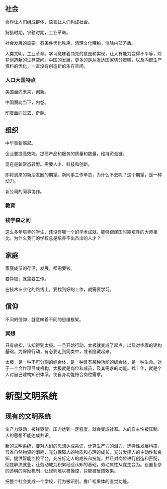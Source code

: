 ## 社会

协作让人们组成群体，语言让人们构成社会。

狩猎时期，农耕时期，工业革命。

社会发展的需要。有条件优化秩序，清理文化糟粕，消除内部矛盾。

人类文明，工业革命。学习意味着领先的意图和实现，让人有能力变得不平等，除非创造新的生存空间。中国的发展，更多的是从发达国家切分蛋糕，以及内部生产资料的优化，一直没有创造新的生存空间。

### 人口大国特点

美国面向未来，创新。

中国面向当下，内卷。

印度面向过去，奇葩。

## 组织

中华重新崛起。

企业要提高效能，提高产品和服务的质量和数量，维持资金链。

现在是新常态转型。需要人才、科技和创新。

即将到来的新朋友圈的期望。新同事工作辛苦，为什么不去呢？这个期望，是一种动力。

新公司的同事协作。

### 教育

### 钱学森之问

这么多年培养的学生，还没有哪一个的学术成就，能够跟民国时期培养的大师相比。为什么我们的学校总是培养不出杰出的人才？

## 家庭

家庭成员的存活，发展，都需要钱。

要挣钱，就需要工作。

在技术专业化的路线上，要找到好的工作，就需要学习。

## 信仰

不同的信仰，就意味着不同的思维框架。

### 冥想

只有放松，认知得到太极。一旦开始行动，太极就变成了起点，以及对步骤的建构基础。为保障行动，有必要走到同类中，或者隐藏起来。

太极，是一种不可分割的综合体，是一种具有某种功能的综合体，是一种生命。对于一个合作项目或机构，太极就是岗位和成员，及其需求的功能。找工作，就是个人对自己建构知识体系，使自身功能符合岗位需求。

# 新型文明系统

## 现有的文明系统

生产力驱动，被钱驱使。压力达到一定程度，就会变成社畜。人的自主性被压制。人的思想不能达成共识。

新的文明系统，要对人们的思想达成共识，计算生产力的潜力，选择性发展科技，节省自然物资的消耗，充分保障人的物质和心理的成长，充分发挥人的主动性和良知。提供智能监控平台，充分标定人的成长和技能，并且对岗位进行创造和匹配，彻底解决就业，让劳动成为积累经验认知的基础，劳动属性从谋生变为。设置复杂的透明的奖励机制，让规则难以被操控，只能被反馈效果。

把整个社会变成一个学校，行为被识别。推广松果体的直觉功能。